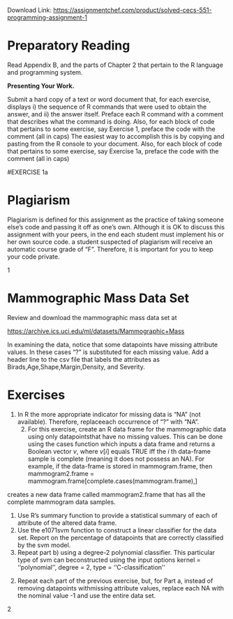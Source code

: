 Download Link: https://assignmentchef.com/product/solved-cecs-551-programming-assignment-1
<br>
<h1>Preparatory Reading</h1>

Read Appendix B, and the parts of Chapter 2 that pertain to the R language and programming system.

<strong>Presenting Your Work.</strong>

Submit a hard copy of a text or word document that, for each exercise, displays i) the sequence of R commands that were used to obtain the answer, and ii) the answer itself. Preface each R command with a comment that describes what the command is doing. Also, for each block of code that pertains to some exercise, say Exercise 1, preface the code with the comment (all in caps) The easiest way to accomplish this is by copying and pasting from the R console to your document. Also, for each block of code that pertains to some exercise, say Exercise 1a, preface the code with the comment (all in caps)

#EXERCISE 1a

<h1>Plagiarism</h1>

Plagiarism is defined for this assignment as the practice of taking someone else’s code and passing it off as one’s own. Although it is OK to discuss this assignment with your peers, in the end each student must implement his or her own source code. a student suspected of plagiarism will receive an automatic course grade of “F”. Therefore, it is important for you to keep your code private.

1

<h1>Mammographic Mass Data Set</h1>

Review and download the mammographic mass data set at

https://archive.ics.uci.edu/ml/datasets/Mammographic+Mass

In examining the data, notice that some datapoints have missing attribute values. In these cases “?” is substituted for each missing value. Add a header line to the csv file that labels the attributes as Birads,Age,Shape,Margin,Density, and Severity.

<h1>Exercises</h1>

<ol>

 <li>In R the more appropriate indicator for missing data is “NA” (not available). Therefore, replaceeach occurrence of “?” with “NA”.

  <ol start="2">

   <li>For this exercise, create an R data frame for the mammographic data using only datapointsthat have no missing values. This can be done using the cases function which inputs a data frame and returns a Boolean vector <em>v</em>, where <em>v</em>[<em>i</em>] equals TRUE iff the <em>i </em>th data-frame sample is complete (meaning it does not possess an NA). For example, if the data-frame is stored in mammogram.frame, then mammogram2.frame = mammogram.frame[complete.cases(mammogram.frame),]</li>

  </ol></li>

</ol>

creates a new data frame called mammogram2.frame that has all the complete mammogram data samples.

<ol>

 <li>Use R’s summary function to provide a statistical summary of each of attribute of the altered data frame.</li>

 <li>Use the e1071svm function to construct a linear classifier for the data set. Report on the percentage of datapoints that are correctly classified by the svm model.</li>

 <li>Repeat part b) using a degree-2 polynomial classifier. This particular type of svm can beconstructed using the input options kernel = ‘‘polynomial’’, degree = 2, type = ‘‘C-classification’’</li>

</ol>

<ol start="2">

 <li>Repeat each part of the previous exercise, but, for Part a, instead of removing datapoints withmissing attribute values, replace each NA with the nominal value -1 and use the entire data set.</li>

</ol>

2